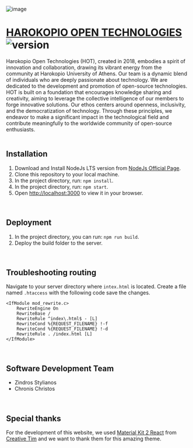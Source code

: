 ![image](https://github.com/user-attachments/assets/14e4cb47-908b-4412-855c-87c0d124a055)

# [HAROKOPIO OPEN TECHNOLOGIES](https://hot.dit.hua.gr/) ![version](https://img.shields.io/badge/version-1.0.0-blue.svg)

Harokopio Open Technologies (HOT), created in 2018, embodies a spirit of innovation and collaboration, drawing its vibrant energy from the community at Harokopio University of Athens. Our team is a dynamic blend of individuals who are deeply passionate about technology. We are dedicated to the development and promotion of open-source technologies. HOT is built on a foundation that encourages knowledge sharing and creativity, aiming to leverage the collective intelligence of our members to forge innovative solutions. Our ethos centers around openness, inclusivity, and the democratization of technology. Through these principles, we endeavor to make a significant impact in the technological field and contribute meaningfully to the worldwide community of open-source enthusiasts.
<br/><br/>

## Installation
1) Download and Install NodeJs LTS version from [NodeJs Official Page](https://nodejs.org/en/download/).
2) Clone this repository to your local machine.
3) In the project directory, run: `npm install`.
4) In the project directory, run: `npm start`.
5) Open [http://localhost:3000](http://localhost:3000) to view it in your browser.
<br/>

## Deployment
1) In the project directory, you can run: `npm run build`.
2) Deploy the build folder to the server.
<br/>

## Troubleshooting routing
Navigate to your server directory where `intex.html` is located. Create a file named `.htaccess` with the following code save the changes.
   ```
   <IfModule mod_rewrite.c>
       RewriteEngine On
       RewriteBase /
       RewriteRule ^index\.html$ - [L]
       RewriteCond %{REQUEST_FILENAME} !-f
       RewriteCond %{REQUEST_FILENAME} !-d
       RewriteRule . /index.html [L]
   </IfModule>
   ```
<br/>

## Software Development Team
* Zindros Stylianos
* Chronis Christos
<br/>

## Special thanks
For the development of this website, we used [Material Kit 2 React](http://demos.creative-tim.com/material-kit-react/#/?ref=readme-mkr) from [Creative Tim](https://www.creative-tim.com/) and we want to thank them for this amazing theme.
